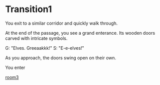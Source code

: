 # Transition1

You exit to a similar corridor and quickly walk through.

At the end of the passage, you see a grand enterance. Its wooden doors carved with intricate symbols.

G: "Elves. Greeaakkk!"
S: "E-e-elves!"

As you approach, the doors swing open on their own.

You enter

[room3](room3.md)

